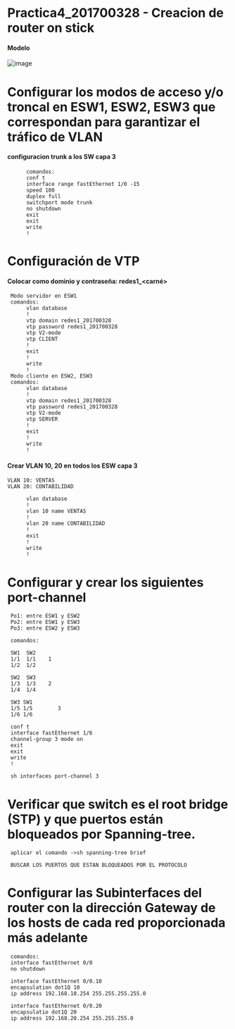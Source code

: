 # Practica4_201700328 - Creacion de router on stick 
#### Modelo

 ![image](https://drive.google.com/uc?export=view&id=1YNCwqQwSranoYaojTEHtNGa_EQXwRZ9a)


# Configurar los modos de acceso y/o troncal en ESW1, ESW2, ESW3 que correspondan para garantizar el tráfico de VLAN
#### configuracion trunk a los SW capa 3
          comandos:
          conf t
          interface range fastEthernet 1/0 -15 
          speed 100
          duplex full
          switchport mode trunk
          no shutdown
          exit
          exit
          write
          !

     

# Configuración de VTP
#### Colocar como dominio y contraseña: redes1_<carné>
     Modo servidor en ESW1
     comandos:
          vlan database
          !
          vtp domain redes1_201700328
          vtp password redes1_201700328
          vtp V2-mode
          vtp CLIENT
          !
          exit
          !
          write
          !
     Modo cliente en ESW2, ESW3
     comandos:
          vlan database
          !
          vtp domain redes1_201700328
          vtp password redes1_201700328
          vtp V2-mode
          vtp SERVER
          !
          exit
          !
          write
          !
#### Crear VLAN 10, 20 en todos los ESW capa 3
    VLAN 10: VENTAS 
    VLAN 20: CONTABILIDAD
    
          vlan database
          !
          vlan 10 name VENTAS
          !
          vlan 20 name CONTABILIDAD
          !
          exit
          !
          write
          !

# Configurar y crear los siguientes port-channel
     Po1: entre ESW1 y ESW2
     Po2: entre ESW1 y ESW3
     Po3: entre ESW2 y ESW3
     
     comandos:
     
     SW1  SW2
     1/1  1/1    1
     1/2  1/2    

     SW2  SW3
     1/3  1/3    2
     1/4  1/4

     SW3 SW1     
     1/5 1/5	    3
     1/6 1/6

     conf t
     interface fastEthernet 1/6
     channel-group 3 mode on
     exit
     exit
     write
     !

     sh interfaces port-channel 3
     
     
# Verificar que switch es el root bridge (STP) y que puertos están bloqueados por Spanning-tree.

     aplicar el comando ->sh spanning-tree brief
     
     BUSCAR LOS PUERTOS QUE ESTAN BLOQUEADOS POR EL PROTOCOLO
     
     

# Configurar las Subinterfaces del router con la dirección Gateway de los hosts de cada red proporcionada más adelante

     comandos:
     interface fastEthernet 0/0
     no shutdown

     interface fastEthernet 0/0.10
     encapsulation dot1Q 10
     ip address 192.168.10.254 255.255.255.255.0

     interface fastEthernet 0/0.20
     encapsulatio dot1Q 20
     ip address 192.168.20.254 255.255.255.0

     
